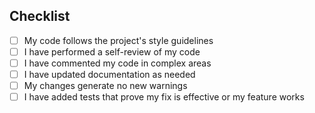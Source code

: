 ## Checklist
<!-- Mark completed items with an [x] -->
- [ ] My code follows the project's style guidelines
- [ ] I have performed a self-review of my code
- [ ] I have commented my code in complex areas
- [ ] I have updated documentation as needed
- [ ] My changes generate no new warnings
- [ ] I have added tests that prove my fix is effective or my feature works
